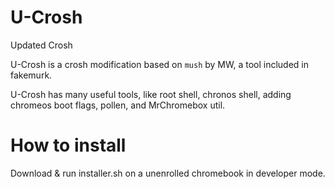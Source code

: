 # U-Crosh
Updated Crosh

U-Crosh is a crosh modification based on `mush` by MW, a tool included in fakemurk.

U-Crosh has many useful tools, like root shell, chronos shell, adding chromeos boot flags, pollen, and MrChromebox util.

# How to install
Download & run installer.sh on a unenrolled chromebook in developer mode.

